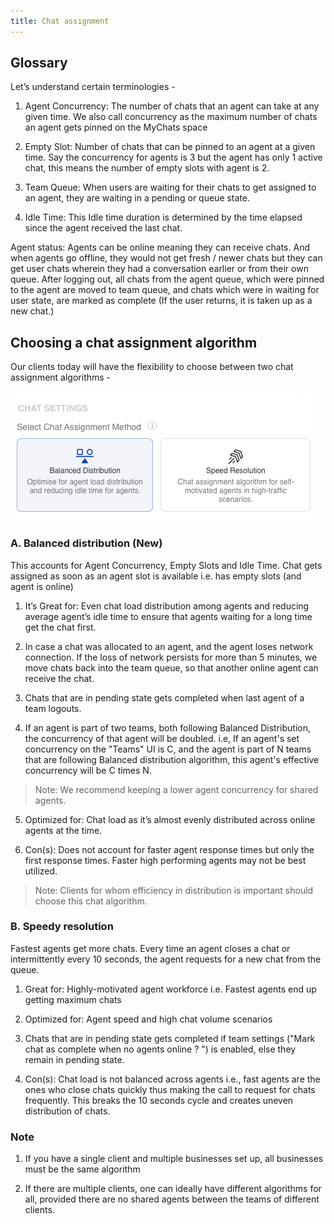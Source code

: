 ```yaml
---
title: Chat assignment
---
```



## Glossary

Let’s understand certain terminologies -

1. Agent Concurrency: The number of chats that an agent can take at any given time. We also call concurrency as the maximum number of chats an agent gets pinned on the MyChats space

2. Empty Slot: Number of chats that can be pinned to an agent at a given time. Say the concurrency for agents is 3 but the agent has only 1 active chat, this means the number of empty slots with agent is 2. 

3. Team Queue: When users are waiting for their chats to get assigned to an agent, they are waiting in a pending or queue state.

4. Idle Time: This Idle time duration is determined by the time elapsed since the agent received the last chat.

Agent status: Agents can be online meaning they can receive chats. And when agents go offline, they would not get fresh / newer chats but they can get user chats wherein they had a conversation earlier or from their own queue. After logging out, all chats from the agent queue, which were pinned to the agent are moved to team queue, and chats which were in waiting for user state, are marked as complete (If the user returns, it is taken up as a new chat.)


## Choosing a chat assignment algorithm

Our clients today will have the flexibility to choose between two chat assignment algorithms -


![Choose assignment routing algorithm](assets/chat-assignment.png)


### A. Balanced distribution (New) 

This accounts for Agent Concurrency, Empty Slots and Idle Time. Chat gets assigned as soon as an agent slot is available i.e. has empty slots (and agent is online)
 
1. It’s Great for: Even chat load distribution among agents and reducing average agent’s idle time to ensure that agents waiting for a long time get the chat first.

2. In case a chat was allocated to an agent, and the agent loses network connection. If the loss of network persists for more than 5 minutes, we move chats back into the team queue, so that another online agent can receive the chat.

3. Chats that are in pending state gets completed when last agent of a team logouts.

4. If an agent is part of two teams, both following Balanced Distribution, the concurrency of that agent will be doubled.
i.e, If an agent's set concurrency on the "Teams" UI is C, and the agent is part of N teams that are following Balanced distribution algorithm, this agent's effective concurrency will be C times N.
> Note: We recommend keeping a lower agent concurrency for shared agents.

5. Optimized for: Chat load as it’s almost evenly distributed across online agents at the time.

6. Con(s): Does not account for faster agent response times but only the first response times. Faster high performing agents may not be best utilized. 

> Note: Clients for whom efficiency in distribution is important should choose this chat algorithm.
 

### B. Speedy resolution 

Fastest agents get more chats. Every time an agent closes a chat or intermittently every 10 seconds, the agent requests for a  new chat from the queue. 

1. Great for: Highly-motivated agent workforce i.e. Fastest agents end up getting maximum chats

2. Optimized for: Agent speed and high chat volume scenarios

3. Chats that are in pending state gets completed if team settings ("Mark chat as complete when no agents online ?
") is enabled, else they remain in pending state.

4. Con(s): Chat load is not balanced across agents i.e., fast agents are the ones who close chats quickly thus making the call to request for chats frequently. This breaks the 10 seconds cycle and creates uneven distribution of chats.


### Note

1. If you have a single client and multiple businesses set up, all businesses must be the same algorithm

2. If there are multiple clients, one can ideally have different algorithms for all, provided there are no shared agents between the teams of different clients.
